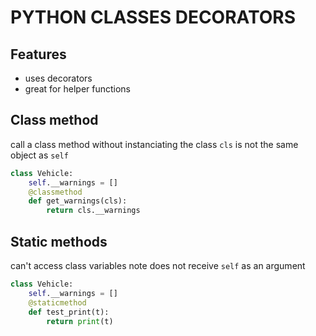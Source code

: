 # PYTHON CLASSES DECORATORS

## Features

- uses decorators
- great for helper functions

## Class method

call a class method without instanciating the class
`cls` is not the same object as `self`

```python
class Vehicle:
    self.__warnings = []
    @classmethod
    def get_warnings(cls):
        return cls.__warnings
```

## Static methods

can't access class variables
note does not receive `self` as an argument

```python
class Vehicle:
    self.__warnings = []
    @staticmethod
    def test_print(t):
        return print(t)
```
